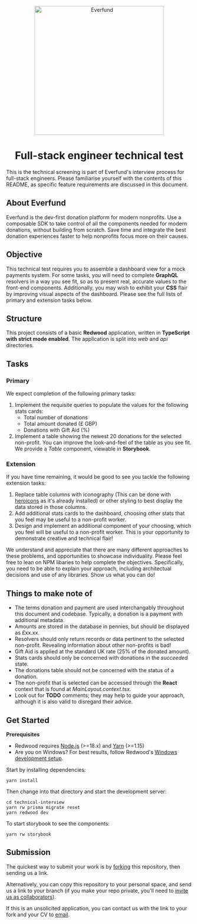 <p align="center">
  <a href="https://everfund.com">
   <img alt="Everfund" width="350" src="./docs/logo.svg"/>
   </a>
  <h1 align="center">Full-stack engineer technical test</h1>
</p>


This is the technical screening is part of Everfund's interview process for full-stack engineers. Please familiarise yourself with the contents of this README, as specific feature requirements are discussed in this document.

## About Everfund
Everfund is the dev-first donation platform for modern nonprofits. Use a composable SDK to take control of all the components needed for modern donations, without building from scratch. Save time and integrate the best donation experiences faster to help nonprofits focus more on their causes.


## Objective

This technical test requires you to assemble a dashboard view for a mock payments system. For some tasks, you will need to complete **GraphQL** resolvers in a way you see fit, so as to present real, accurate values to the front-end components. Additionally, you may wish to exhibit your **CSS** flair by improving visual aspects of the dashboard. Please see the full lists of primary and extension tasks below.
## Structure

This project consists of a basic **Redwood** application, written in **TypeScript with strict mode enabled**. The application is split into _web_ and _api_ directories.

## Tasks

### Primary
We expect completion of the following primary tasks:

1. Implement the requisite queries to populate the values for the following stats cards:
    * Total number of donations
    * Total amount donated (£ GBP)
    * Donations with Gift Aid (%)
2. Implement a table showing the newest 20 donations for the selected non-profit. You can improve the look-and-feel of the table as you see fit. We provide a _Table_ component, viewable in **Storybook**.

### Extension
If you have time remaining, it would be good to see you tackle the following extension tasks:
1. Replace table columns with iconography (This can be done with [heroicons](https://heroicons.com/) as it's already installed) or other styling to best display the data stored in those columns.
2. Add additional stats cards to the dashboard, choosing other stats that you feel may be useful to a non-profit worker.
3. Design and implement an additional component of your choosing, which you feel will be useful to a non-profit worker. This is your opportunity to demonstrate creative and technical flair!

We understand and appreciate that there are many different approaches to these problems, and opportunities to showcase individuality. Please feel free to lean on NPM libaries to help complete the objectives. Specifically, you need to be able to explain your approach, including architectual decisions and use of any libraries. Show us what you can do!

## Things to make note of

- The terms donation and payment are used interchangably throughout this document and codebase. Typically, a donation is a payment with additional metadata.
- Amounts are stored in the database in pennies, but should be displayed as £xx.xx.
- Resolvers should only return records or data pertinent to the selected non-profit. Revealing information about other non-profits is bad!
- Gift Aid is applied at the standard UK rate (25% of the donated amount).
- Stats cards should only be concerned with donations in the _succeeded_ state.
- The donations table should not be concerned with the status of a donation.
- The non-profit that is selected can be accessed through the **React** context that is found at _MainLayout.context.tsx_.
- Look out for **TODO** comments; they may help to guide your approach, although it is also valid to disregard their advice.

## Get Started
**Prerequisites**

 - Redwood requires [Node.js](https://nodejs.org/en/) (>=18.x) and [Yarn](https://yarnpkg.com/) (>=1.15)
 - Are you on Windows? For best results, follow Redwood's [Windows development setup](https://redwoodjs.com/docs/how-to/windows-development-setup).


Start by installing dependencies:

```
yarn install
```

Then change into that directory and start the development server:

```
cd technical-interview
yarn rw prisma migrate reset
yarn redwood dev
```

To start storybook to see the components:

```
yarn rw storybook
```

## Submission

The quickest way to submit your work is by [forking](https://github.com/everfund/technical-interview/fork) this repository, then sending us a link.

Alternatively, you can copy this repository to your personal space, and send us a link to your branch (if you make your repo private, you'll need to [invite us as collaborators](https://help.github.com/en/articles/inviting-collaborators-to-a-personal-repository)).

If this is an unsolicited application, you can contact us with the link to your fork and your CV to [email](mailto:jobs@everfund.com?subject=Everfund%20Fullstack%20Engineer%20Job%20Application&body=Please%20attach%20your%20resume%2FCV%20and%20let%20us%20know%20a%20little%20about%20yourself%20below.%0D%0A%0D%0A%0D%0AWhy%20you%20want%20to%20work%20at%20Everfund%20(if%20not%20attaching%20cover%20letter)%3A%0D%0A%0D%0ALocation%20you’re%20based%20in%3A%0D%0A%0D%0AGitHub%20profile%3A%0D%0A%0D%0ALinkedIn%20profile%3A%0D%0A).
